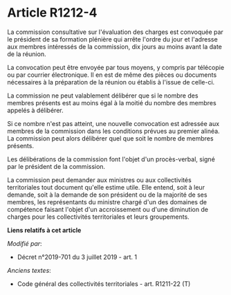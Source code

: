 # Article R1212-4

La commission consultative sur l'évaluation des charges est convoquée par le président de sa formation plénière qui arrête
l'ordre du jour et l'adresse aux membres intéressés de la commission, dix jours au moins avant la date de la réunion.

La convocation peut être envoyée par tous moyens, y compris par télécopie ou par courrier électronique. Il en est de même des
pièces ou documents nécessaires à la préparation de la réunion ou établis à l'issue de celle-ci.

La commission ne peut valablement délibérer que si le nombre des membres présents est au moins égal à la moitié du nombre des
membres appelés à délibérer.

Si ce nombre n'est pas atteint, une nouvelle convocation est adressée aux membres de la commission dans les conditions
prévues au premier alinéa. La commission peut alors délibérer quel que soit le nombre de membres présents.

Les délibérations de la commission font l'objet d'un procès-verbal, signé par le président de la commission.

La commission peut demander aux ministres ou aux collectivités territoriales tout document qu'elle estime utile. Elle entend,
soit à leur demande, soit à la demande de son président ou de la majorité de ses membres, les représentants du ministre
chargé d'un des domaines de compétence faisant l'objet d'un accroissement ou d'une diminution de charges pour les
collectivités territoriales et leurs groupements.

**Liens relatifs à cet article**

_Modifié par_:

  - Décret n°2019-701 du 3 juillet 2019 - art. 1

_Anciens textes_:

  - Code général des collectivités territoriales - art. R1211-22 (T)

